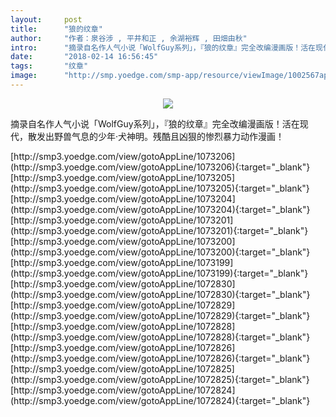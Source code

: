 ```yaml
---
layout:     post
title:      "狼的纹章"
author:     "作者：泉谷涉 , 平井和正 , 余湖裕辉 , 田畑由秋"
intro:      "摘录自名作人气小说「WolfGuy系列」，『狼的纹章』完全改编漫画版！活在现代，散发出野兽气息的少年‧犬神明。残酷且凶狠的惨烈暴力动作漫画！"
date:       "2018-02-14 16:56:45"
tags:       "纹章"
image:      "http://smp.yoedge.com/smp-app/resource/viewImage/1002567appline.png"
---
```

<div style="text-align: center">
<p><img src="http://smp.yoedge.com/smp-app/resource/viewImage/1002567appline.png"/></p>
</div>
<p class="post-meta">
<span>摘录自名作人气小说「WolfGuy系列」，『狼的纹章』完全改编漫画版！活在现代，散发出野兽气息的少年‧犬神明。残酷且凶狠的惨烈暴力动作漫画！</span>
</p>
[http://smp3.yoedge.com/view/gotoAppLine/1073206](http://smp3.yoedge.com/view/gotoAppLine/1073206){:target="_blank"}
[http://smp3.yoedge.com/view/gotoAppLine/1073205](http://smp3.yoedge.com/view/gotoAppLine/1073205){:target="_blank"}
[http://smp3.yoedge.com/view/gotoAppLine/1073204](http://smp3.yoedge.com/view/gotoAppLine/1073204){:target="_blank"}
[http://smp3.yoedge.com/view/gotoAppLine/1073201](http://smp3.yoedge.com/view/gotoAppLine/1073201){:target="_blank"}
[http://smp3.yoedge.com/view/gotoAppLine/1073200](http://smp3.yoedge.com/view/gotoAppLine/1073200){:target="_blank"}
[http://smp3.yoedge.com/view/gotoAppLine/1073199](http://smp3.yoedge.com/view/gotoAppLine/1073199){:target="_blank"}
[http://smp3.yoedge.com/view/gotoAppLine/1072830](http://smp3.yoedge.com/view/gotoAppLine/1072830){:target="_blank"}
[http://smp3.yoedge.com/view/gotoAppLine/1072829](http://smp3.yoedge.com/view/gotoAppLine/1072829){:target="_blank"}
[http://smp3.yoedge.com/view/gotoAppLine/1072828](http://smp3.yoedge.com/view/gotoAppLine/1072828){:target="_blank"}
[http://smp3.yoedge.com/view/gotoAppLine/1072826](http://smp3.yoedge.com/view/gotoAppLine/1072826){:target="_blank"}
[http://smp3.yoedge.com/view/gotoAppLine/1072825](http://smp3.yoedge.com/view/gotoAppLine/1072825){:target="_blank"}
[http://smp3.yoedge.com/view/gotoAppLine/1072824](http://smp3.yoedge.com/view/gotoAppLine/1072824){:target="_blank"}


